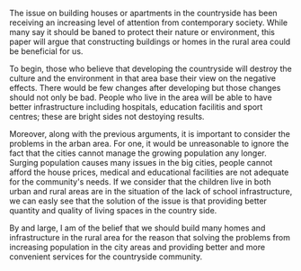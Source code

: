 The issue on building houses or apartments in the countryside has been receiving an increasing level of attention from contemporary society. While many say it should be baned to protect their nature or environment, this paper will argue that constructing buildings or homes in the rural area could be beneficial for us.

To begin, those who believe that developing the countryside will destroy the culture and the environment in that area base their view on the negative effects. There would be few changes after developing but those changes should not only be bad. People who live in the area will be able to have better infrastructure including hospitals, education facilitis and sport centres; these are bright sides not destoying results.

Moreover, along with the previous arguments, it is important to consider the problems in the arban area. For one, it would be unreasonable to ignore the fact that the cities cannot manage the growing population any longer. Surging population causes many issues in the big cities, people cannot afford the house prices, medical and educational facilities are not adequate for the community's needs. If we consider that the children live in both urban and rural areas are in the situation of the lack of school infrastructure, we can easly see that the solution of the issue is that providing better quantity and quality of living spaces in the country side.

By and large, I am of the belief that we should build many homes and infrastructure in the rural area for the reason that solving the problems from increasing population in the city areas and providing better and more convenient services for the countryside community. 
